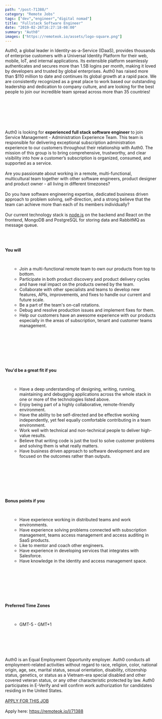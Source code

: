 ```yaml
---
path: "/post-71388/"
category: "Remote Jobs"
tags: ["dev","engineer","digital nomad"]
title: "Fullstack Software Engineer"
date: "2019-02-26T16:27:18-08:00"
summary: "Auth0"
images: ["https://remoteok.io/assets/logo-square.png"]
---
```


<p>Auth0, a global leader in Identity-as-a-Service (IDaaS), provides thousands of enterprise customers with a Universal Identity Platform for their web, mobile, IoT, and internal applications. Its extensible platform seamlessly authenticates and secures more than 1.5B logins per month, making it loved by developers and trusted by global enterprises. Auth0 has raised more than $110 million to date and continues its global growth at a rapid pace. We are consistently recognized as a great place to work based our outstanding leadership and dedication to company culture, and are looking for the best people to join our incredible team spread across more than 35 countries!</p><br /><br /><br /><br /><br /><br />Auth0 is looking for&nbsp;<strong>experienced full stack software engineer</strong>&nbsp;to join Service Management - Administration Experience Team. This team is responsible for delivering exceptional subscription administration experience to our customers throughout their relationship with Auth0. The mission of this group is to bring comprehensive, trustworthy, and clear visibility into how a customer&rsquo;s subscription is organized, consumed, and supported as a service.<br /><br />Are you passionate about working in a remote, multi-functional, multicultural team together with other software engineers, product designer and product owner - all living in different timezones?<br /><br />Do you have software engineering expertise, dedicated business driven approach to problem solving, self-direction, and a strong believe that the team can achieve more than each of its members individually?<br /><br />Our current technology stack is&nbsp;<a href="http://node.js/" rel="nofollow">node.js</a>&nbsp;on the backend and React on the frontend, MongoDB and PostgreSQL for storing data and RabbitMQ as message queue.<br /><br /><br /><br /><p><strong>You will </strong></p><br /><ul><ul><li>Join a multi-functional remote team to own our products from top to bottom.</li><li>Participate in both product discovery and product delivery cycles and have real impact on the products owned by the team.</li><li>Collaborate with other specialists and teams to develop new features, APIs, improvements, and fixes to handle our current and future scale.</li><li>Be a part of the team's on-call rotations.</li><li>Debug and resolve production issues and implement fixes for them.</li><li>Help our customers have an awesome experience with our products especially in the areas of subscription, tenant and customer teams management.</li></ul><br /></ul><br /><br /><br /><br /><br /><p><strong>You'd be a great fit if you </strong></p><br /><ul><ul><li>Have a deep understanding of designing, writing, running, maintaining and debugging applications across the whole stack in one or more of the technologies listed above.</li><li>Enjoy being part of a highly collaborative, remote-friendly environment.</li><li>Have the ability to be self-directed and be effective working independently, yet feel equally comfortable contributing in a team environment.</li><li>Work well with technical and non-technical people to deliver high-value results.</li><li>Believe that writing code is just the tool to solve customer problems and solving them is what really matters.</li><li>Have business driven approach to software development and are focused on the outcomes rather than outputs.</li></ul><br /></ul><br /><br /><br /><br /><br /><p><strong>Bonus points if you </strong></p><br /><ul><ul><li>Have experience working in distributed teams and work environments.</li><li>Have experience solving problems connected with subscription management, teams access management and access auditing in SaaS products.</li><li>Like to mentor and coach other engineers.</li><li>Have experience in developing services that integrates with Salesforce.</li><li>Have knowledge in the identity and access management space.</li></ul><br /></ul><br /><br /><br /><br /><br /><p><strong>Preferred Time Zones </strong></p><br /><ul><ul><li>GMT-5 - GMT+1</li></ul><br /></ul><br /><br /><br /><br />Auth0 is an Equal Employment Opportunity employer. Auth0 conducts all employment-related activities without regard to race, religion, color, national origin, age, sex, marital status, sexual orientation, disability, citizenship status, genetics, or status as a Vietnam-era special disabled and other covered veteran status, or any other characteristic protected by law. Auth0 participates in E-Verify and will confirm work authorization for candidates residing in the United States.<br /><br /><a href="https://jobs.lever.co/auth0/f2a6fd71-f536-4aee-8cd1-76d96a04f894/apply" rel="nofollow">APPLY FOR THIS JOB</a>

<br/>
<br/>
Apply here: <A HREF="https://remoteok.io/l/71388">https://remoteok.io/l/71388</A>
